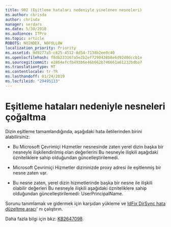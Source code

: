 ```yaml
---
title: 902 (Eşitleme hataları nedeniyle yinelenen nesneleri)
ms.author: chrisda
author: chrisda
manager: serdars
ms.date: 5/30/2018
ms.audience: ITPro
ms.topic: article
ROBOTS: NOINDEX, NOFOLLOW
localization_priority: Priority
ms.assetid: 9d9277a5-c825-4512-8d54-7138b2ee0c40
ms.openlocfilehash: f8db233167a5e2b2ef7290438b8e6d92d0dccb1e
ms.sourcegitcommit: e2864efcfb493b6e46b662b746661a61232bdba7
ms.translationtype: MT
ms.contentlocale: tr-TR
ms.lasthandoff: 01/24/2019
ms.locfileid: "29495113"
---
```

# <a name="sync-errors-due-to-duplicate-objects"></a>Eşitleme hataları nedeniyle nesneleri çoğaltma

Dizin eşitleme tamamlandığında, aşağıdaki hata iletilerinden birini alabilirsiniz:
  
- Bu Microsoft Çevrimiçi Hizmetler nesnesinde zaten yerel dizin başka bir nesneyle ilişkilendirilmiş olan değerlerini Bu nesneyle ilişkili aşağıdaki özniteliklere sahip olduğundan güncelleştirilemedi.
    
- Microsoft Çevrimiçi Hizmetler dizininizde proxy adresi ile eşitlenmiş bir nesne zaten var.
    
- Bu nesne zaten, yerel dizin hizmetlerinde başka bir nesne ile ilişkili olabilir değerleri Bu nesneyle ilişkili aşağıdaki özniteliklere sahip olduğundan güncelleştirilemedi: UserPrincipalName.
    
Sorunu tanımlamak ve gidermek için karşıdan yükleme ve [IdFix DirSync hata düzeltme aracı](https://www.microsoft.com/download/details.aspx?id=36832)' nı çalıştırın.
  
Daha fazla bilgi için bkz: [KB2647098](https://support.microsoft.com/help/2647098/duplicate-or-invalid-attributes-prevent-directory-synchronization-in-o).
  

